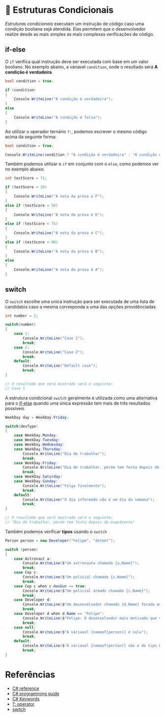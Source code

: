 # 🔀 Estruturas Condicionais

*Estruturas condicionais* executam um instrução de código caso uma condição booliana sejá atendida. Elas permitem que o desenvolvedor realize desde as mais simples as mais complexas verificações de código.

## if-else

O `if` verifica qual instrução deve ser executada com base em um valor booliano. No exemplo abaixo, a váriavel `condition`, onde o resultado será **A condição é verdadeira**.
```C#
bool condition = true;

if (condition)
{
    Console.WriteLine("A condição é verdadeira");
}
else
{
    Console.WriteLine("A condição é falsa");
}
```

Ao utilizar o operador ternário `?:`, podemos escrever o mesmo código acima da seguinte forma:
```C#
bool condition = true;

Console.WriteLine(condition ? "A condição é verdadeira" : "A condição é falsa");
```

Também podemos utilizar o `if` em conjunto com o `else`, como podemos ver no exemplo abaixo:
```C#
int testScore = 72;

if (testScore < 20)
{
    Console.WriteLine("A nota da prova é F");
}
else if (testScore < 50)
{
    Console.WriteLine("A nota da prova é D");
}
else if (testScore < 75)
{
    Console.WriteLine("A nota da prova é C");
}
else if (testScore < 90)
{
    Console.WriteLine("A nota da prova é B");
}
else
{
    Console.WriteLine("A nota da prova é A");
}
```

## switch

O `switch` escolhe uma uníca instrução para ser executada de uma lista de candidatos caso a mesma corresponda a uma das opções providênciadas.
```C#
int number = 2;

switch(number)
{
    case 1:
        Console.WriteLine("Case 1");
        break;
    case 2:
        Console.WriteLine("Case 2");
        break;
    default:
        Console.WriteLine("Default case");
        break;
}

// O resultado que será mostrado será o seguinte:
// Case 1
```

A estrutura condicional `switch` geralmente é utilizada como uma alternativa para o [if-else]() quando uma única expressão tem mais de três resultados possíveis.
```C#
WeekDay day = WeekDay.Friday;

switch(devType)
{
    case WeekDay.Monday:
    case WeekDay.Tuesday:
    case WeekDay.Wednesday:
    case WeekDay.Thursday:
        Console.WriteLine("Dia de trabalhar");
        break;
    case WeekDay.Friday:
        Console.WriteLine("Dia de trabalhar, porém tem festa depois do expediente");
        break;
    case WeekDay.Saturday:
    case WeekDay.Sunday:
        Console.WriteLine("Folga finalmente");
        break;
    default:
        Console.WriteLine("O dia informado não é um dia da semana");
        break;
}

// O resultado que será mostrado será o seguinte:
// "Dia de trabalhar, porém tem festa depois do expediente"
```

Também podemos verificar **tipos** usando o `switch`
```C#
Person person = new Developer("Felipe", "dotnet");

switch (person)
{
    case Astronaut a:
        Console.WriteLine($"Um astronauta chamado {a.Name}");
        break;
    case Cop c:
        Console.WriteLine($"Um policial chamado {c.Name}");
        break;
    case Cop c when c.HasGun == true:
        Console.WriteLine($"Um policial armado chamado {c.Name}");
        break;
    case Developer d:
        Console.WriteLine($"Um desenvolvedor chamado {d.Name} focado em {d.ProgrammingLanguage}");
        break;
    case Developer d when d.Name == "Felipe":
        Console.WriteLine($"Felipe: O desenvolvedor mais motivado que você vai conhecer!");
        break;
    case null:
        Console.WriteLine($"A váriavel {nameof(person)} é nula");
        break;
    default:
        Console.WriteLine($"A váriavel {nameof(person)} não é do tipo Person");
        break;
}
```

# Referências
* [C# reference](https://docs.microsoft.com/en-us/dotnet/csharp/language-reference/)
* [C# programming guide](https://docs.microsoft.com/en-us/dotnet/csharp/programming-guide/)
* [C# Keywords](https://docs.microsoft.com/en-us/dotnet/csharp/language-reference/keywords/)
* [?: operator](https://docs.microsoft.com/en-us/dotnet/csharp/language-reference/operators/conditional-operator)
* [switch](https://docs.microsoft.com/en-us/dotnet/csharp/language-reference/keywords/switch)
